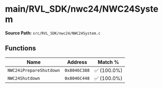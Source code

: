 # main/RVL_SDK/nwc24/NWC24System

**Source Path:** `src/RVL_SDK/nwc24/NWC24System.c`

## Functions

| Name | Address | Match % |
|------|---------|---------|
| `NWC24iPrepareShutdown` | `0x8046C388` | :white_check_mark: (100.0%) |
| `NWC24Shutdown` | `0x8046C448` | :white_check_mark: (100.0%) |
